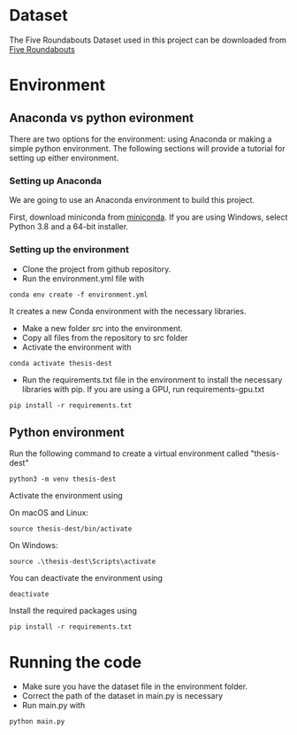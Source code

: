 # Dataset

The Five Roundabouts Dataset used in this project can be downloaded from [Five Roundabouts](http://its.acfr.usyd.edu.au/datasets/five-roundabouts-dataset/)

# Environment

## Anaconda vs python evironment
There are two options for the environment: using Anaconda or making a simple python environment. The following sections will provide a tutorial for setting up either environment.

### Setting up Anaconda
We are going to use an Anaconda environment to build this project.

First, download miniconda from [miniconda](https://docs.conda.io/en/latest/miniconda.html). If you are using Windows, select Python 3.8 and a 64-bit installer.

### Setting up the environment
- Clone the project from github repository. 
- Run the environment.yml file with 
```
conda env create -f environment.yml
```
It creates a new Conda environment with the necessary libraries. 
- Make a new folder *src* into the environment. 
- Copy all files from the repository to src folder
- Activate the environment with 
``` 
conda activate thesis-dest
```
- Run the requirements.txt file in the environment to install the necessary libraries with pip. If you are using a GPU, run requirements-gpu.txt
```
pip install -r requirements.txt
```

## Python environment
Run the following command to create a virtual environment called "thesis-dest"

```
python3 -m venv thesis-dest
```

Activate the environment using

On macOS and Linux:
```
source thesis-dest/bin/activate
```

On Windows:
```
source .\thesis-dest\Scripts\activate
```

You can deactivate the environment using

```
deactivate
```
Install the required packages using
```
pip install -r requirements.txt
```



# Running the code
- Make sure you have the dataset file in the environment folder.
- Correct the path of the dataset in main.py is necessary
- Run main.py with 
```
python main.py
```

